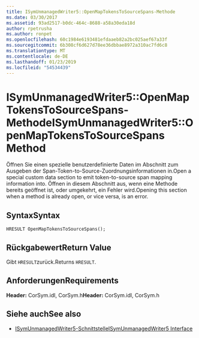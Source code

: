 ```yaml
---
title: ISymUnmanagedWriter5::OpenMapTokensToSourceSpans-Methode
ms.date: 03/30/2017
ms.assetid: 93ad2517-b0dc-464c-8688-a58a30eda18d
author: rpetrusha
ms.author: ronpet
ms.openlocfilehash: 60c1984e6193481efdaaeb82a2bc025aef67a33f
ms.sourcegitcommit: 6b308cf6d627d78ee36dbbae8972a310ac7fd6c8
ms.translationtype: MT
ms.contentlocale: de-DE
ms.lasthandoff: 01/23/2019
ms.locfileid: "54534439"
---
```

# <a name="isymunmanagedwriter5openmaptokenstosourcespans-method"></a><span data-ttu-id="ec68e-102">ISymUnmanagedWriter5::OpenMapTokensToSourceSpans-Methode</span><span class="sxs-lookup"><span data-stu-id="ec68e-102">ISymUnmanagedWriter5::OpenMapTokensToSourceSpans Method</span></span>
<span data-ttu-id="ec68e-103">Öffnen Sie einen spezielle benutzerdefinierte Daten im Abschnitt zum Ausgeben der Span-Token-to-Source-Zuordnungsinformationen in.</span><span class="sxs-lookup"><span data-stu-id="ec68e-103">Open a special custom data section to emit token-to-source span mapping information into.</span></span> <span data-ttu-id="ec68e-104">Öffnen in diesem Abschnitt aus, wenn eine Methode bereits geöffnet ist, oder umgekehrt, ein Fehler wird.</span><span class="sxs-lookup"><span data-stu-id="ec68e-104">Opening this section when a method is already open, or vice versa, is an error.</span></span>  
  
## <a name="syntax"></a><span data-ttu-id="ec68e-105">Syntax</span><span class="sxs-lookup"><span data-stu-id="ec68e-105">Syntax</span></span>  
  
```idl  
HRESULT OpenMapTokensToSourceSpans();  
```  
  
## <a name="return-value"></a><span data-ttu-id="ec68e-106">Rückgabewert</span><span class="sxs-lookup"><span data-stu-id="ec68e-106">Return Value</span></span>  
 <span data-ttu-id="ec68e-107">Gibt `HRESULT`zurück.</span><span class="sxs-lookup"><span data-stu-id="ec68e-107">Returns `HRESULT`.</span></span>  
  
## <a name="requirements"></a><span data-ttu-id="ec68e-108">Anforderungen</span><span class="sxs-lookup"><span data-stu-id="ec68e-108">Requirements</span></span>  
 <span data-ttu-id="ec68e-109">**Header:** CorSym.idl, CorSym.h</span><span class="sxs-lookup"><span data-stu-id="ec68e-109">**Header:** CorSym.idl, CorSym.h</span></span>  
  
## <a name="see-also"></a><span data-ttu-id="ec68e-110">Siehe auch</span><span class="sxs-lookup"><span data-stu-id="ec68e-110">See also</span></span>
- [<span data-ttu-id="ec68e-111">ISymUnmanagedWriter5-Schnittstelle</span><span class="sxs-lookup"><span data-stu-id="ec68e-111">ISymUnmanagedWriter5 Interface</span></span>](../../../../docs/framework/unmanaged-api/diagnostics/isymunmanagedwriter5-interface.md)
